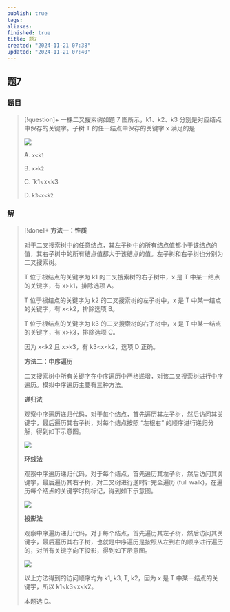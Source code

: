 ```yaml
---
publish: true
tags: 
aliases: 
finished: true
title: 题7
created: "2024-11-21 07:38"
updated: "2024-11-21 07:40"
---
```

## 题7
### 题目
> [!question]+
> 一棵二叉搜索树如题 7 图所示，k1、k2、k3 分别是对应结点中保存的关键字。子树 T 的任一结点中保存的关键字 x 满足的是
> 
> ![](https://picx.zhimg.com/v2-ac269f67c411c3da663ee66834ef21d7_r.jpg)
> 
> A. `x<k1`
> 
> B. `x>k2`
> 
> C. `k1<x<k3
> 
> D. `k3<x<k2`
### 解
> [!done]+
> **方法一：性质**
> 
> 对于二叉搜索树中的任意结点，其左子树中的所有结点值都小于该结点的值，其右子树中的所有结点值都大于该结点的值。左子树和右子树也分别为二叉搜索树‌。
> 
> T 位于根结点的关键字为 k1 的二叉搜索树的右子树中，x 是 T 中某一结点的关键字，有 x>k1，排除选项 A。
> 
> T 位于根结点的关键字为 k2 的二叉搜索树的左子树中，x 是 T 中某一结点的关键字，有 x<k2，排除选项 B。
> 
> T 位于根结点的关键字为 k3 的二叉搜索树的右子树中，x 是 T 中某一结点的关键字，有 x>k3，排除选项 C。
> 
> 因为 x<k2 且 x>k3，有 k3<x<k2，选项 D 正确。
> 
> **方法二：中序遍历**
> 
> 二叉搜索树中所有关键字在中序遍历中严格递增，对该二叉搜索树进行中序遍历。模拟中序遍历主要有三种方法。
> 
> **递归法**
> 
> 观察中序遍历递归代码，对于每个结点，首先遍历其左子树，然后访问其关键字，最后遍历其右子树，对每个结点按照 “左根右” 的顺序进行递归分解，得到如下示意图。
> 
> ![](https://pic2.zhimg.com/v2-a73e7b7155849420ab83d00ce1f286f9_r.jpg)
> 
> **环线法**
> 
> 观察中序遍历递归代码，对于每个结点，首先遍历其左子树，然后访问其关键字，最后遍历其右子树，对二叉树进行逆时针完全遍历 (full walk)，在遍历每个结点的关键字时刻标记，得到如下示意图。
> 
> ![](https://picx.zhimg.com/v2-114f3ce787755cb42bbac02c84325f91_r.jpg)
> 
> **投影法**
> 
> 观察中序遍历递归代码，对于每个结点，首先遍历其左子树，然后访问其关键字，最后遍历其右子树，也就是中序遍历是按照从左到右的顺序进行遍历的，对所有关键字向下投影，得到如下示意图。
> 
> ![](https://picx.zhimg.com/v2-08a62a97b4e3a86baab1ca20015b166b_r.jpg)
> 
> 以上方法得到的访问顺序均为 k1, k3, T, k2，因为 x 是 T 中某一结点的关键字，所以 k1<k3<x<k2。
> 
> 本题选 D。